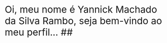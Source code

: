 <div style = "font-size: 30">
Oi, meu nome é Yannick Machado da Silva Rambo, seja bem-vindo ao meu perfil...
##
</div>







